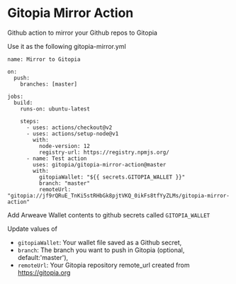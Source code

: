 # Gitopia Mirror Action

Github action to mirror your Github repos to Gitopia

Use it as the following gitopia-mirror.yml

```
name: Mirror to Gitopia

on:
  push:
    branches: [master]

jobs:
  build:
    runs-on: ubuntu-latest

    steps:
      - uses: actions/checkout@v2
      - uses: actions/setup-node@v1
        with:
          node-version: 12
          registry-url: https://registry.npmjs.org/
      - name: Test action
        uses: gitopia/gitopia-mirror-action@master
        with:
          gitopiaWallet: "${{ secrets.GITOPIA_WALLET }}"
          branch: "master"
          remoteUrl: "gitopia://jf9rQRuE_TnKi5stRHbGk8pjtVKQ_0ikFs8tfYyZLMs/gitopia-mirror-action"

```

Add Arweave Wallet contents to github secrets called `GITOPIA_WALLET`

Update values of

- `gitopiaWallet`: Your wallet file saved as a Github secret,
- `branch`: The branch you want to push in Gitopia (optional, default:'master'),
- `remoteUrl`: Your Gitopia repository remote_url created from https://gitopia.org
